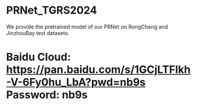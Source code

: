 # PRNet_TGRS2024
We provide the pretrained model of our PRNet on RongCheng and JinzhouBay test datasets.
# Baidu Cloud: https://pan.baidu.com/s/1GCjLTFlkh-V-6Fy0hu_LbA?pwd=nb9s  Password: nb9s 

